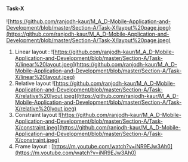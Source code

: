 #### Task-X
![https://github.com/ranjodh-kaur/M_A_D-Mobile-Application-and-Development/blob/master/Section-A/Task-X/layput%20page.jpeg}(https://github.com/ranjodh-kaur/M_A_D-Mobile-Application-and-Development/blob/master/Section-A/Task-X/layput%20page.jpeg)
1. Linear layout : ![https://github.com/ranjodh-kaur/M_A_D-Mobile-Application-and-Development/blob/master/Section-A/Task-X/linear%20layout.jpeg](https://github.com/ranjodh-kaur/M_A_D-Mobile-Application-and-Development/blob/master/Section-A/Task-X/linear%20layout.jpeg)
2. Relative layout ![https://github.com/ranjodh-kaur/M_A_D-Mobile-Application-and-Development/blob/master/Section-A/Task-X/relative%20lyout.jpeg](https://github.com/ranjodh-kaur/M_A_D-Mobile-Application-and-Development/blob/master/Section-A/Task-X/relative%20lyout.jpeg)
4. Constraint layout ![https://github.com/ranjodh-kaur/M_A_D-Mobile-Application-and-Development/blob/master/Section-A/Task-X/constraint.jpeg](https://github.com/ranjodh-kaur/M_A_D-Mobile-Application-and-Development/blob/master/Section-A/Task-X/constraint.jpeg)
5. Frame layout : [https://m.youtube.com/watch?v=iNR9EJw3Ah0](https://m.youtube.com/watch?v=iNR9EJw3Ah0)

